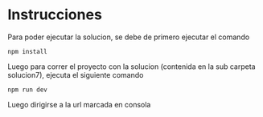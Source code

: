 # Instrucciones
Para poder ejecutar la solucion, se debe de primero ejecutar el comando
```console
npm install
```
Luego para correr el proyecto con la solucion (contenida en la sub carpeta solucion7), ejecuta el siguiente comando
```console
npm run dev
```
Luego dirigirse a la url marcada en consola